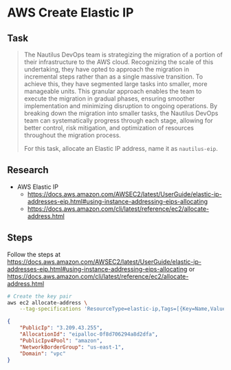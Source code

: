 # AWS Create Elastic IP

## Task

> The Nautilus DevOps team is strategizing the migration of a portion of their infrastructure to the AWS cloud. Recognizing the scale of this undertaking, they have opted to approach the migration in incremental steps rather than as a single massive transition. To achieve this, they have segmented large tasks into smaller, more manageable units. This granular approach enables the team to execute the migration in gradual phases, ensuring smoother implementation and minimizing disruption to ongoing operations. By breaking down the migration into smaller tasks, the Nautilus DevOps team can systematically progress through each stage, allowing for better control, risk mitigation, and optimization of resources throughout the migration process.
>
> For this task, allocate an Elastic IP address, name it as `nautilus-eip`.

## Research

* AWS Elastic IP
  * https://docs.aws.amazon.com/AWSEC2/latest/UserGuide/elastic-ip-addresses-eip.html#using-instance-addressing-eips-allocating
  * https://docs.aws.amazon.com/cli/latest/reference/ec2/allocate-address.html

## Steps

Follow the steps at https://docs.aws.amazon.com/AWSEC2/latest/UserGuide/elastic-ip-addresses-eip.html#using-instance-addressing-eips-allocating or https://docs.aws.amazon.com/cli/latest/reference/ec2/allocate-address.html

```bash
# Create the key pair
aws ec2 allocate-address \
    --tag-specifications 'ResourceType=elastic-ip,Tags=[{Key=Name,Value=nautilus-eip}]'
```

```json
{
    "PublicIp": "3.209.43.255",
    "AllocationId": "eipalloc-0f8d706294a8d2dfa",
    "PublicIpv4Pool": "amazon",
    "NetworkBorderGroup": "us-east-1",
    "Domain": "vpc"
}
```